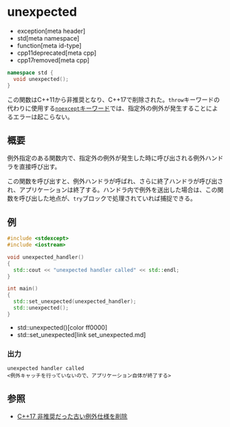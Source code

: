# unexpected
* exception[meta header]
* std[meta namespace]
* function[meta id-type]
* cpp11deprecated[meta cpp]
* cpp17removed[meta cpp]

```cpp
namespace std {
  void unexpected();
}
```

この関数はC++11から非推奨となり、C++17で削除された。`throw`キーワードの代わりに使用する[`noexcept`キーワード](/lang/cpp11/noexcept.md)では、指定外の例外が発生することによるエラーは起こらない。

## 概要
例外指定のある関数内で、指定外の例外が発生した時に呼び出される例外ハンドラを直接呼び出す。

この関数を呼び出すと、例外ハンドラが呼ばれ、さらに終了ハンドラが呼び出され、アプリケーションは終了する。ハンドラ内で例外を送出した場合は、この関数を呼び出した地点が、`try`ブロックで処理されていれば捕捉できる。


## 例

```cpp
#include <stdexcept>
#include <iostream>

void unexpected_handler()
{
  std::cout << "unexpected handler called" << std::endl;
}

int main()
{
  std::set_unexpected(unexpected_handler);
  std::unexpected();
}
```
* std::unexpected()[color ff0000]
* std::set_unexpected[link set_unexpected.md]

### 出力
```
unexpected handler called
<例外キャッチを行っていないので、アプリケーション自体が終了する>
```

## 参照
- [C++17 非推奨だった古い例外仕様を削除](/lang/cpp17/remove_deprecated_exception_specifications.md)
